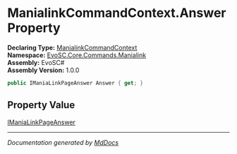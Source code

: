 ﻿<!--  
  <auto-generated>   
    The contents of this file were generated by a tool.  
    Changes to this file may be list if the file is regenerated  
  </auto-generated>   
-->

# ManialinkCommandContext.Answer Property

**Declaring Type:** [ManialinkCommandContext](../index.md)  
**Namespace:** [EvoSC.Core.Commands.Manialink](../../index.md)  
**Assembly:** EvoSC\#  
**Assembly Version:** 1.0.0

```csharp
public IManiaLinkPageAnswer Answer { get; }
```

## Property Value

[IManiaLinkPageAnswer](../../../../../Interfaces/Messages/IManiaLinkPageAnswer/index.md)

___

*Documentation generated by [MdDocs](https://github.com/ap0llo/mddocs)*
